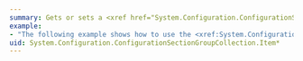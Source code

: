 ```yaml
---
summary: Gets or sets a <xref href="System.Configuration.ConfigurationSectionGroup"></xref> object contained in this <xref href="System.Configuration.ConfigurationSectionGroupCollection"></xref> object.
example:
- "The following example shows how to use the <xref:System.Configuration.ConfigurationSectionGroupCollection.Item%2A> property to iterate through a <xref:System.Configuration.ConfigurationSectionGroupCollection>.  \n  \n [!code-csharp[ConfigurationSectionGroupCollection#9](~/samples/snippets/csharp/VS_Snippets_WebNet/ConfigurationSectionGroupCollection/CS/sample.cs#9)]\n [!code-vb[ConfigurationSectionGroupCollection#9](~/samples/snippets/visualbasic/VS_Snippets_WebNet/ConfigurationSectionGroupCollection/VB/sample.vb#9)]"
uid: System.Configuration.ConfigurationSectionGroupCollection.Item*
---
```

